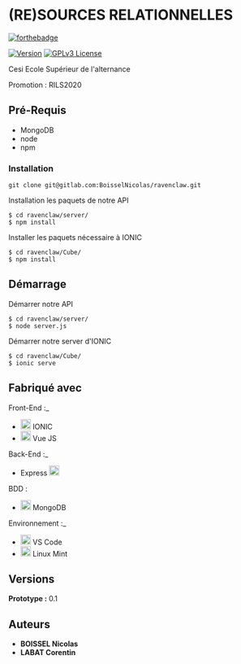 # (RE)SOURCES RELATIONNELLES
[![forthebadge](https://forthebadge.com/images/badges/built-with-love.svg)](https://forthebadge.com)

[![Version](https://badge.fury.io/gh/tterb%2FHyde.svg)](https://badge.fury.io/gh/tterb%2FHyde)
[![GPLv3 License](https://img.shields.io/badge/License-GPL%20v3-yellow.svg)](https://opensource.org/licenses/)

Cesi Ecole Supérieur de l'alternance

Promotion : RILS2020

## Pré-Requis

 - MongoDB
 - node
 - npm


### Installation
```
git clone git@gitlab.com:BoisselNicolas/ravenclaw.git
```

Installation les paquets de notre API

```
$ cd ravenclaw/server/
$ npm install
```

Installer les paquets nécessaire à IONIC
```
$ cd ravenclaw/Cube/
$ npm install
```


## Démarrage
Démarrer notre API

```
$ cd ravenclaw/server/
$ node server.js
```

Démarrer notre server d'IONIC
```
$ cd ravenclaw/Cube/
$ ionic serve
```


## Fabriqué avec

Front-End :_
* <img src="https://miro.medium.com/max/352/1*rZY47WiUohIbDS1W2bmVyA.png" alt="drawing" width="20px" /> IONIC 
* <img src="https://upload.wikimedia.org/wikipedia/commons/thumb/9/95/Vue.js_Logo_2.svg/1200px-Vue.js_Logo_2.svg.png" alt="drawing" width="20px" /> Vue JS 

Back-End :_
* Express <img src="https://upload.wikimedia.org/wikipedia/commons/thumb/9/99/Unofficial_JavaScript_logo_2.svg/1200px-Unofficial_JavaScript_logo_2.svg.png" alt="drawing" width="20px" />  

BDD :
* <img src="https://prnewswire2-a.akamaihd.net/p/1893751/sp/189375100/thumbnail/entry_id/0_prmivf9l/def_height/400/def_width/400/version/100031/type/1" alt="drawing" width="20px" /> MongoDB

Environnement :_
* <img src="https://www.armandphilippot.com/wp-content/uploads/2020/03/vs-code.jpg" alt="drawing" width="20px" /> VS Code
* <img src="https://user-images.githubusercontent.com/31940713/47532692-1041e400-d87f-11e8-8bf5-584b22e9a37a.png" alt="drawing" width="20px" /> Linux Mint


## Versions

**Prototype :** 0.1


## Auteurs

* **BOISSEL Nicolas** 
* **LABAT Corentin**




